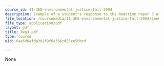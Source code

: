 ```yaml
---
course_id: 11-368-environmental-justice-fall-2004
description: Example of a student's response to the Reaction Paper 3 assignment.
file_location: /coursemedia/11-368-environmental-justice-fall-2004/6ae6d6efda301f9f6a336cd25ee50bcd_kwg3.pdf
file_type: application/pdf
layout: pdf
title: kwg3.pdf
type: course
uid: 6ae6d6efda301f9f6a336cd25ee50bcd

---
```

None